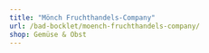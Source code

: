 ```yaml
---
title: "Mönch Fruchthandels-Company"
url: /bad-bocklet/moench-fruchthandels-company/
shop: Gemüse & Obst
---
```

